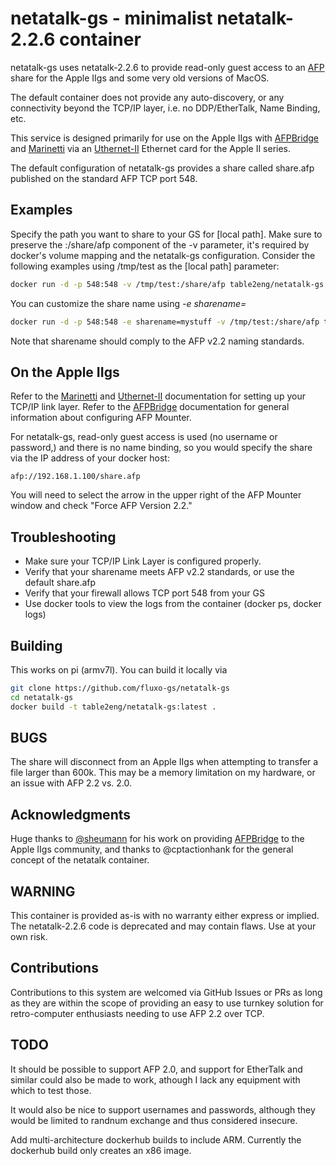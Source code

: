 # netatalk-gs - minimalist netatalk-2.2.6 container 

netatalk-gs uses netatalk-2.2.6 to provide read-only guest access to an [AFP](https://en.wikipedia.org/wiki/Apple_Filing_Protocol) share for the Apple IIgs and some very old versions of MacOS.

The default container does not provide any auto-discovery, or any connectivity beyond the TCP/IP layer, i.e. no DDP/EtherTalk, Name Binding, etc.

This service is designed primarily for use on the Apple IIgs with [AFPBridge](https://sheumann.github.io/AFPBridge/) and [Marinetti](http://www.apple2.org/marinetti/) via an [Uthernet-II](http://a2retrosystems.com/index.htm) Ethernet card for the Apple II series. 

The default configuration of netatalk-gs provides a share called share.afp published on the standard AFP TCP port 548.

## Examples

Specify the path you want to share to your GS for [local path]. Make sure to preserve the :/share/afp component of the -v parameter, it's required by docker's volume mapping and the netatalk-gs configuration. Consider the following examples using /tmp/test as the [local path] parameter:

```bash
docker run -d -p 548:548 -v /tmp/test:/share/afp table2eng/netatalk-gs:latest
```
You can customize the share name using *-e sharename=*

```bash
docker run -d -p 548:548 -e sharename=mystuff -v /tmp/test:/share/afp table2eng/netatalk-gs:latest
```

Note that sharename should comply to the AFP v2.2 naming standards. 

## On the Apple IIgs

Refer to the [Marinetti](http://www.apple2.org/marinetti/) and [Uthernet-II](http://a2retrosystems.com/index.htm) documentation for setting up your TCP/IP link layer. Refer to the [AFPBridge](https://sheumann.github.io/AFPBridge/) documentation for general information about configuring AFP Mounter. 

For netatalk-gs, read-only guest access is used (no username or password,) and there is no name binding, so you would specify the share via the IP address of your docker host:

```
afp://192.168.1.100/share.afp
```

You will need to select the arrow in the upper right of the AFP Mounter window and check "Force AFP Version 2.2."

## Troubleshooting

- Make sure your TCP/IP Link Layer is configured properly. 
- Verify that your sharename meets AFP v2.2 standards, or use the default share.afp
- Verify that your firewall allows TCP port 548 from your GS
- Use docker tools to view the logs from the container (docker ps, docker logs)

## Building

This works on pi (armv7l). You can build it locally via

```bash
git clone https://github.com/fluxo-gs/netatalk-gs
cd netatalk-gs
docker build -t table2eng/netatalk-gs:latest .
```

## BUGS

The share will disconnect from an Apple IIgs when attempting to transfer a file larger than 600k. This may be a memory limitation on my hardware, or an issue with AFP 2.2 vs. 2.0. 

## Acknowledgments

Huge thanks to [@sheumann](https://sheumann.github.io/AFPBridge/) for his work on providing [AFPBridge](https://sheumann.github.io/AFPBridge/) to the Apple IIgs community, and thanks to @cptactionhank for the general concept of the netatalk container.

## WARNING

This container is provided as-is with no warranty either express or implied. The netatalk-2.2.6 code is deprecated and may contain flaws. Use at your own risk. 

## Contributions

Contributions to this system are welcomed via GitHub Issues or PRs as long as they are within the scope of providing an easy to use turnkey solution for retro-computer enthusiasts needing to use AFP 2.2 over TCP.

## TODO

It should be possible to support AFP 2.0, and support for EtherTalk and similar could also be made to work, athough I lack any equipment with which to test those.

It would also be nice to support usernames and passwords, although they would be limited to randnum exchange and thus considered insecure. 

Add multi-architecture dockerhub builds to include ARM. Currently the dockerhub build only creates an x86 image.

